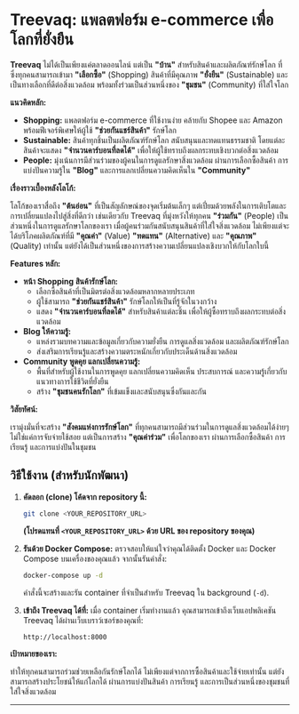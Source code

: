 # Treevaq: แพลตฟอร์ม e-commerce เพื่อโลกที่ยั่งยืน

**Treevaq** ไม่ได้เป็นเพียงแค่ตลาดออนไลน์ แต่เป็น **"บ้าน"** สำหรับสินค้าและผลิตภัณฑ์รักษ์โลก ที่ซึ่งทุกคนสามารถเข้ามา **"เลือกซื้อ"** (Shopping) สินค้าที่มีคุณภาพ **"ยั่งยืน"** (Sustainable) และเป็นทางเลือกที่ดีต่อสิ่งแวดล้อม พร้อมทั้งร่วมเป็นส่วนหนึ่งของ **"ชุมชน"** (Community) ที่ใส่ใจโลก

**แนวคิดหลัก:**

* **Shopping:** แพลตฟอร์ม e-commerce ที่ใช้งานง่าย คล้ายกับ Shopee และ Amazon พร้อมฟีเจอร์พิเศษให้ผู้ใช้ **"ช่วยกันแชร์สินค้า"** รักษ์โลก
* **Sustainable:** สินค้าทุกชิ้นเป็นผลิตภัณฑ์รักษ์โลก สนับสนุนและทดแทนธรรมชาติ โดยแต่ละสินค้าจะแสดง **"จำนวนคาร์บอนที่ลดได้"** เพื่อให้ผู้ใช้ทราบถึงผลกระทบเชิงบวกต่อสิ่งแวดล้อม
* **People:** มุ่งเน้นการมีส่วนร่วมของผู้คนในการดูแลรักษาสิ่งแวดล้อม ผ่านการเลือกซื้อสินค้า การแบ่งปันความรู้ใน **"Blog"** และการแลกเปลี่ยนความคิดเห็นใน **"Community"**

**เรื่องราวเบื้องหลังโลโก้:**

โลโก้ของเราสื่อถึง **"ต้นอ่อน"** ที่เป็นสัญลักษณ์ของจุดเริ่มต้นเล็กๆ แต่เปี่ยมด้วยพลังในการเติบโตและการเปลี่ยนแปลงไปสู่สิ่งที่ดีกว่า เช่นเดียวกับ Treevaq ที่มุ่งหวังให้ทุกคน **"ร่วมกัน"** (People) เป็นส่วนหนึ่งในการดูแลรักษาโลกของเรา เมื่อผู้คนร่วมกันสนับสนุนสินค้าที่ใส่ใจสิ่งแวดล้อม ไม่เพียงแต่จะได้บริโภคผลิตภัณฑ์ที่มี **"คุณค่า"** (Value) **"ทดแทน"** (Alternative) และ **"คุณภาพ"** (Quality) เท่านั้น แต่ยังได้เป็นส่วนหนึ่งของการสร้างความเปลี่ยนแปลงเชิงบวกให้กับโลกใบนี้

**Features หลัก:**

* **หน้า Shopping สินค้ารักษ์โลก:**
    * เลือกซื้อสินค้าที่เป็นมิตรต่อสิ่งแวดล้อมหลากหลายประเภท
    * ผู้ใช้สามารถ **"ช่วยกันแชร์สินค้า"** รักษ์โลกให้เป็นที่รู้จักในวงกว้าง
    * แสดง **"จำนวนคาร์บอนที่ลดได้"** สำหรับสินค้าแต่ละชิ้น เพื่อให้ผู้ซื้อทราบถึงผลกระทบต่อสิ่งแวดล้อม
* **Blog ให้ความรู้:**
    * แหล่งรวมบทความและข้อมูลเกี่ยวกับความยั่งยืน การดูแลสิ่งแวดล้อม และผลิตภัณฑ์รักษ์โลก
    * ส่งเสริมการเรียนรู้และสร้างความตระหนักเกี่ยวกับประเด็นด้านสิ่งแวดล้อม
* **Community พูดคุย แลกเปลี่ยนความรู้:**
    * พื้นที่สำหรับผู้ใช้งานในการพูดคุย แลกเปลี่ยนความคิดเห็น ประสบการณ์ และความรู้เกี่ยวกับแนวทางการใช้ชีวิตที่ยั่งยืน
    * สร้าง **"ชุมชนคนรักโลก"** ที่เข้มแข็งและสนับสนุนซึ่งกันและกัน

**วิสัยทัศน์:**

เรามุ่งมั่นที่จะสร้าง **"สังคมแห่งการรักษ์โลก"** ที่ทุกคนสามารถมีส่วนร่วมในการดูแลสิ่งแวดล้อมได้ง่ายๆ ไม่ใช่แค่การจับจ่ายใช้สอย แต่เป็นการสร้าง **"คุณค่าร่วม"** เพื่อโลกของเรา ผ่านการเลือกซื้อสินค้า การเรียนรู้ และการแบ่งปันในชุมชน

## วิธีใช้งาน (สำหรับนักพัฒนา)

1.  **คัดลอก (clone) โค้ดจาก repository นี้:**
    ```bash
    git clone <YOUR_REPOSITORY_URL>
    ```
    **(โปรดแทนที่ `<YOUR_REPOSITORY_URL>` ด้วย URL ของ repository ของคุณ)**

2.  **รันด้วย Docker Compose:**
    ตรวจสอบให้แน่ใจว่าคุณได้ติดตั้ง Docker และ Docker Compose บนเครื่องของคุณแล้ว จากนั้นรันคำสั่ง:
    ```bash
    docker-compose up -d
    ```
    คำสั่งนี้จะสร้างและรัน container ที่จำเป็นสำหรับ Treevaq ใน background (`-d`).

3.  **เข้าถึง Treevaq ได้ที่:**
    เมื่อ container เริ่มทำงานแล้ว คุณสามารถเข้าถึงเว็บแอปพลิเคชัน Treevaq ได้ผ่านเว็บเบราว์เซอร์ของคุณที่:
    ```
    http://localhost:8000
    ```

**เป้าหมายของเรา:**

ทำให้ทุกคนสามารถร่วมช่วยเหลือกันรักษ์โลกได้ ไม่เพียงแต่จากการซื้อสินค้าและใช้จ่ายเท่านั้น แต่ยังสามารถสร้างประโยชน์ให้แก่โลกได้ ผ่านการแบ่งปันสินค้า การเรียนรู้ และการเป็นส่วนหนึ่งของชุมชนที่ใส่ใจสิ่งแวดล้อม

---
